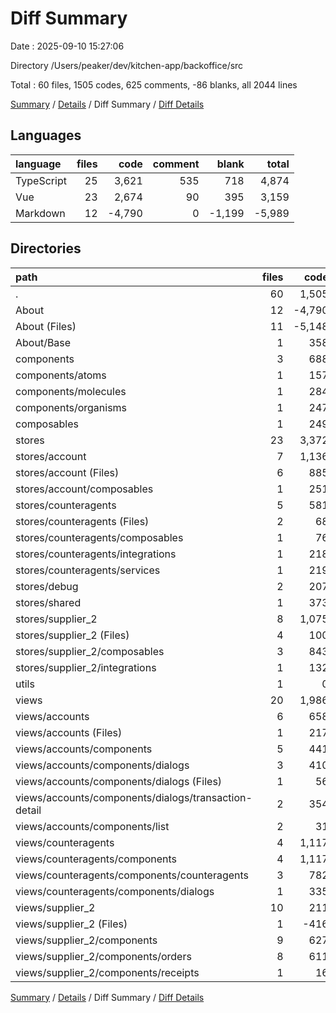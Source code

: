 # Diff Summary

Date : 2025-09-10 15:27:06

Directory /Users/peaker/dev/kitchen-app/backoffice/src

Total : 60 files, 1505 codes, 625 comments, -86 blanks, all 2044 lines

[Summary](results.md) / [Details](details.md) / Diff Summary / [Diff Details](diff-details.md)

## Languages

| language   | files |   code | comment |  blank |  total |
| :--------- | ----: | -----: | ------: | -----: | -----: |
| TypeScript |    25 |  3,621 |     535 |    718 |  4,874 |
| Vue        |    23 |  2,674 |      90 |    395 |  3,159 |
| Markdown   |    12 | -4,790 |       0 | -1,199 | -5,989 |

## Directories

| path                                                 | files |   code | comment |  blank |  total |
| :--------------------------------------------------- | ----: | -----: | ------: | -----: | -----: |
| .                                                    |    60 |  1,505 |     625 |    -86 |  2,044 |
| About                                                |    12 | -4,790 |       0 | -1,199 | -5,989 |
| About (Files)                                        |    11 | -5,148 |       0 | -1,267 | -6,415 |
| About/Base                                           |     1 |    358 |       0 |     68 |    426 |
| components                                           |     3 |    688 |      17 |     87 |    792 |
| components/atoms                                     |     1 |    157 |       1 |     17 |    175 |
| components/molecules                                 |     1 |    284 |       3 |     29 |    316 |
| components/organisms                                 |     1 |    247 |      13 |     41 |    301 |
| composables                                          |     1 |    249 |      15 |     50 |    314 |
| stores                                               |    23 |  3,372 |     518 |    662 |  4,552 |
| stores/account                                       |     7 |  1,136 |     161 |    202 |  1,499 |
| stores/account (Files)                               |     6 |    885 |     120 |    139 |  1,144 |
| stores/account/composables                           |     1 |    251 |      41 |     63 |    355 |
| stores/counteragents                                 |     5 |    581 |     121 |    127 |    829 |
| stores/counteragents (Files)                         |     2 |     68 |       7 |      9 |     84 |
| stores/counteragents/composables                     |     1 |     76 |      30 |     17 |    123 |
| stores/counteragents/integrations                    |     1 |    218 |      51 |     61 |    330 |
| stores/counteragents/services                        |     1 |    219 |      33 |     40 |    292 |
| stores/debug                                         |     2 |    207 |      37 |     49 |    293 |
| stores/shared                                        |     1 |    373 |       5 |     51 |    429 |
| stores/supplier_2                                    |     8 |  1,075 |     194 |    233 |  1,502 |
| stores/supplier_2 (Files)                            |     4 |    100 |       8 |     17 |    125 |
| stores/supplier_2/composables                        |     3 |    843 |     169 |    195 |  1,207 |
| stores/supplier_2/integrations                       |     1 |    132 |      17 |     21 |    170 |
| utils                                                |     1 |      0 |       2 |      6 |      8 |
| views                                                |    20 |  1,986 |      73 |    308 |  2,367 |
| views/accounts                                       |     6 |    658 |      28 |    115 |    801 |
| views/accounts (Files)                               |     1 |    217 |      11 |     31 |    259 |
| views/accounts/components                            |     5 |    441 |      17 |     84 |    542 |
| views/accounts/components/dialogs                    |     3 |    410 |      17 |     76 |    503 |
| views/accounts/components/dialogs (Files)            |     1 |     56 |       4 |     14 |     74 |
| views/accounts/components/dialogs/transaction-detail |     2 |    354 |      13 |     62 |    429 |
| views/accounts/components/list                       |     2 |     31 |       0 |      8 |     39 |
| views/counteragents                                  |     4 |  1,117 |      27 |    186 |  1,330 |
| views/counteragents/components                       |     4 |  1,117 |      27 |    186 |  1,330 |
| views/counteragents/components/counteragents         |     3 |    782 |      19 |    137 |    938 |
| views/counteragents/components/dialogs               |     1 |    335 |       8 |     49 |    392 |
| views/supplier_2                                     |    10 |    211 |      18 |      7 |    236 |
| views/supplier_2 (Files)                             |     1 |   -416 |      -2 |    -78 |   -496 |
| views/supplier_2/components                          |     9 |    627 |      20 |     85 |    732 |
| views/supplier_2/components/orders                   |     8 |    611 |      20 |     83 |    714 |
| views/supplier_2/components/receipts                 |     1 |     16 |       0 |      2 |     18 |

[Summary](results.md) / [Details](details.md) / Diff Summary / [Diff Details](diff-details.md)
